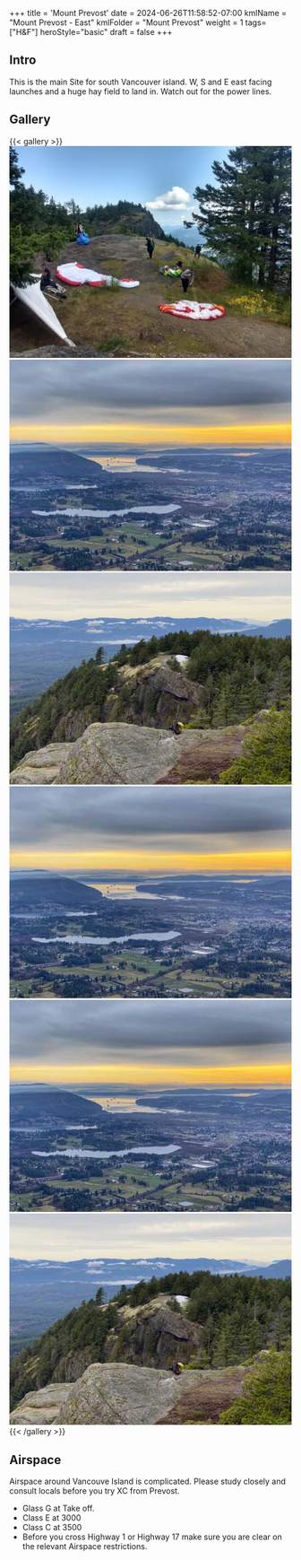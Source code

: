 +++
title = 'Mount Prevost'
date = 2024-06-26T11:58:52-07:00
kmlName = "Mount Prevost - East"
kmlFolder = "Mount Prevost"
weight = 1
tags= ["H&F"]
heroStyle="basic"
draft = false
+++
## Intro
This is the main Site for south Vancouver island.   W, S and E east facing launches and a huge hay field to land in.  Watch out for the power lines.


## Gallery
{{< gallery >}}
  <img src="featured.jpg" class="grid-w33" />
  <img src="gallery/02.jpg" class="grid-w33" />
  <img src="gallery/03.jpg" class="grid-w33" />
  <img src="gallery/04.jpg" class="grid-w33" />
  <img src="gallery/05.jpg" class="grid-w33" />
  <img src="gallery/06.jpg" class="grid-w33" />
{{< /gallery >}}

## Airspace
Airspace around Vancouve Island is complicated.  Please study closely and consult locals before you try XC from Prevost.
* Glass G at Take off.  
* Class E at 3000
* Class C at 3500
* Before you cross Highway 1 or Highway 17 make sure you are clear on the relevant Airspace restrictions.